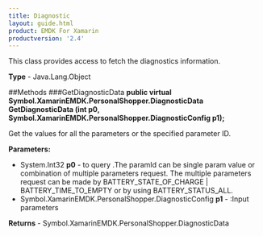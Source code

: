 ```yaml
---
title: Diagnostic
layout: guide.html 
product: EMDK For Xamarin 
productversion: '2.4' 
---
```

This class provides access to fetch the diagnostics information.

**Type** - Java.Lang.Object

##Methods
###GetDiagnosticData
**public virtual Symbol.XamarinEMDK.PersonalShopper.DiagnosticData GetDiagnosticData (int p0, Symbol.XamarinEMDK.PersonalShopper.DiagnosticConfig p1);**

Get the values for all the parameters or the specified parameter ID.

**Parameters:** 

* System.Int32 **p0** - to query .The paramId can be single param value or combination of multiple parameters request. The multiple parameters request can be made by BATTERY_STATE_OF_CHARGE | BATTERY_TIME_TO_EMPTY or by using BATTERY_STATUS_ALL.
* Symbol.XamarinEMDK.PersonalShopper.DiagnosticConfig **p1** - :Input parameters

**Returns** - Symbol.XamarinEMDK.PersonalShopper.DiagnosticData



